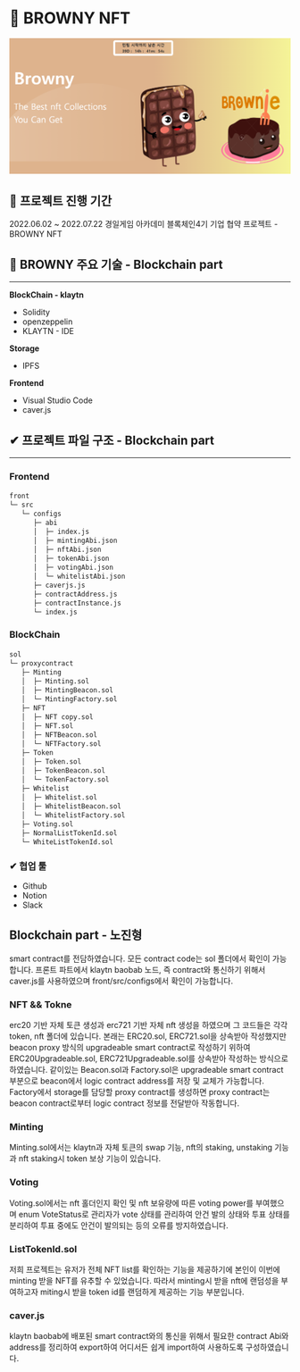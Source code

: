 # 🥨 BROWNY NFT
![타이틀이미지](docs/images/title.png)


## 🧇 프로젝트 진행 기간
2022.06.02 ~ 2022.07.22
경일게임 아카데미 블록체인4기 기업 협약 프로젝트 - BROWNY NFT
</br>

## 🥯 BROWNY 주요 기술 - Blockchain part
---
**BlockChain - klaytn**
- Solidity
- openzeppelin
- KLAYTN - IDE

**Storage**
- IPFS

**Frontend**
- Visual Studio Code
- caver.js


## ✔ 프로젝트 파일 구조  - Blockchain part
---
### Frontend

```
front
└─ src
   └─ configs
      ├─ abi
      │  ├─ index.js
      │  ├─ mintingAbi.json
      │  ├─ nftAbi.json
      │  ├─ tokenAbi.json
      │  ├─ votingAbi.json
      │  └─ whitelistAbi.json
      ├─ caverjs.js
      ├─ contractAddress.js
      ├─ contractInstance.js
      └─ index.js
```

### BlockChain
```
sol
└─ proxycontract
   ├─ Minting
   │  ├─ Minting.sol
   │  ├─ MintingBeacon.sol
   │  └─ MintingFactory.sol
   ├─ NFT
   │  ├─ NFT copy.sol
   │  ├─ NFT.sol
   │  ├─ NFTBeacon.sol
   │  └─ NFTFactory.sol
   ├─ Token
   │  ├─ Token.sol
   │  ├─ TokenBeacon.sol
   │  └─ TokenFactory.sol
   ├─ Whitelist
   │  ├─ Whitelist.sol
   │  ├─ WhitelistBeacon.sol
   │  └─ WhitelistFactory.sol
   ├─ Voting.sol
   ├─ NormalListTokenId.sol
   └─ WhiteListTokenId.sol

```

### ✔ 협업 툴
- Github
- Notion
- Slack

## Blockchain part - 노진형
smart contract를 전담하였습니다. 모든 contract code는 sol 폴더에서 확인이 가능합니다. 
프론트 파트에서 klaytn baobab 노드, 즉 contract와 통신하기 위해서 caver.js를 사용하였으며 front/src/configs에서 확인이 가능합니다.

### NFT && Tokne
erc20 기반 자체 토큰 생성과 erc721 기반 자체 nft 생성을 하였으며 그 코드들은 각각 token, nft 폴더에 있습니다.
본래는 ERC20.sol, ERC721.sol을 상속받아 작성했지만 beacon proxy 방식의 upgradeable smart contract로 작성하기 위하여 
ERC20Upgradeable.sol, ERC721Upgradeable.sol를 상속받아 작성하는 방식으로 하였습니다.
같이있는 Beacon.sol과 Factory.sol은 upgradeable smart contract 부분으로 beacon에서 logic contract address를 저장 및 교체가 가능합니다. 
Factory에서 storage를 담당할 proxy contract를 생성하면 proxy contract는 beacon contract로부터 logic contract 정보를 전달받아 작동합니다.

### Minting
Minting.sol에서는 klaytn과 자체 토큰의 swap 기능, nft의 staking, unstaking 기능과 nft staking시 token 보상 기능이 있습니다.

### Voting
Voting.sol에서는 nft 홀더인지 확인 및 nft 보유량에 따른 voting power를 부여했으며 enum VoteStatus로 관리자가 vote 상태를 관리하여 안건 발의 상태와 
투표 상태를 분리하여 투표 중에도 안건이 발의되는 등의 오류를 방지하였습니다.

### ListTokenId.sol
저희 프로젝트는 유저가 전체 NFT list를 확인하는 기능을 제공하기에 본인이 이번에 minting 받을 NFT를 유추할 수 있었습니다. 따라서 minting시 받을 nft에 랜덤성을 
부여하고자 miting시 받을 token id를 랜덤하게 제공하는 기능 부분입니다.

### caver.js
klaytn baobab에 배포된 smart contract와의 통신을 위해서 필요한 contract Abi와 address를 정리하여 export하여 
어디서든 쉽게 import하여 사용하도록 구성하였습니다.